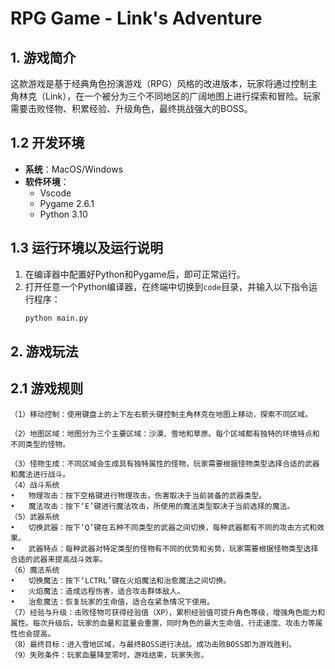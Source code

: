 # RPG Game - Link's Adventure

## 1. 游戏简介

这款游戏是基于经典角色扮演游戏（RPG）风格的改进版本，玩家将通过控制主角林克（Link），在一个被分为三个不同地区的广阔地图上进行探索和冒险。玩家需要击败怪物、积累经验、升级角色，最终挑战强大的BOSS。

## 1.2 开发环境

- **系统**：MacOS/Windows
- **软件环境**：
  - Vscode
  - Pygame 2.6.1
  - Python 3.10

## 1.3 运行环境以及运行说明

1. 在编译器中配置好Python和Pygame后，即可正常运行。
2. 打开任意一个Python编译器，在终端中切换到`code`目录，并输入以下指令运行程序：
   ```bash
   python main.py

## 2. 游戏玩法

## 2.1 游戏规则
	（1）移动控制：使用键盘上的上下左右箭头键控制主角林克在地图上移动，探索不同区域。

	（2）地图区域：地图分为三个主要区域：沙漠、雪地和草原。每个区域都有独特的环境特点和不同类型的怪物。

	（3）怪物生成：不同区域会生成具有独特属性的怪物，玩家需要根据怪物类型选择合适的武器和魔法进行战斗。
	（4）战斗系统
	•	物理攻击：按下空格键进行物理攻击，伤害取决于当前装备的武器类型。
	•	魔法攻击：按下‘E’键进行魔法攻击，所使用的魔法类型取决于当前选择的魔法。
	（5）武器系统
	•	切换武器：按下‘Q’键在五种不同类型的武器之间切换，每种武器都有不同的攻击方式和效果。
	•	武器特点：每种武器对特定类型的怪物有不同的优势和劣势，玩家需要根据怪物类型选择合适的武器来提高战斗效率。
	（6）魔法系统
	•	切换魔法：按下‘LCTRL’键在火焰魔法和治愈魔法之间切换。
	•	火焰魔法：造成远程伤害，适合攻击群体敌人。
	•	治愈魔法：恢复玩家的生命值，适合在紧急情况下使用。
	（7）经验与升级：击败怪物可获得经验值（XP），累积经验值可提升角色等级，增强角色能力和属性。每次升级后，玩家的血量和蓝量会重置，同时角色的最大生命值、行走速度、攻击力等属性也会提高。
	（8）最终目标：进入雪地区域，与最终BOSS进行决战。成功击败BOSS即为游戏胜利。
	（9）失败条件：玩家血量降至零时，游戏结束，玩家失败。